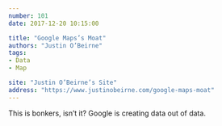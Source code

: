 ```yaml
---
number: 101
date: 2017-12-20 10:15:00

title: "Google Maps’s Moat"
authors: "Justin O’Beirne"
tags:
- Data
- Map

site: "Justin O’Beirne’s Site"
address: "https://www.justinobeirne.com/google-maps-moat"
---
```


This is bonkers, isn’t it? Google is creating data out of data.

